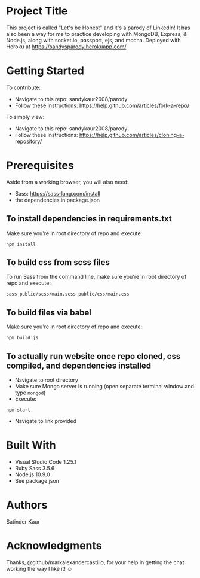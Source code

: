# Project Title
This project is called "Let's be Honest" and it's a parody of LinkedIn! It has also been a way for me to practice developing with MongoDB, Express, & Node.js, along with socket.io, passport, ejs, and mocha. Deployed with Heroku at https://sandysparody.herokuapp.com/.

# Getting Started
To contribute:
- Navigate to this repo: sandykaur2008/parody
- Follow these instructions: https://help.github.com/articles/fork-a-repo/

To simply view: 
- Navigate to this repo: sandykaur2008/parody
- Follow these instructions: https://help.github.com/articles/cloning-a-repository/

# Prerequisites
Aside from a working browser, you will also need:

- Sass: https://sass-lang.com/install 
- the dependencies in package.json

## To install dependencies in requirements.txt
Make sure you're in root directory of repo and execute:

```npm install```

## To build css from scss files
To run Sass from the command line, make sure you're in root directory of repo and execute:

```sass public/scss/main.scss public/css/main.css```

## To build files via babel
Make sure you're in root directory of repo and execute:

```npm build:js ```

## To actually run website once repo cloned, css compiled, and dependencies installed
- Navigate to root directory
- Make sure Mongo server is running (open separate terminal window and type ``` mongod ```)
- Execute: 

```npm start```

- Navigate to link provided 

# Built With
- Visual Studio Code 1.25.1
- Ruby Sass 3.5.6 
- Node.js 10.9.0
- See package.json

# Authors
Satinder Kaur 

# Acknowledgments
Thanks, @github/markalexandercastillo, for your help in getting the chat working the way I like it!
:relaxed: 

